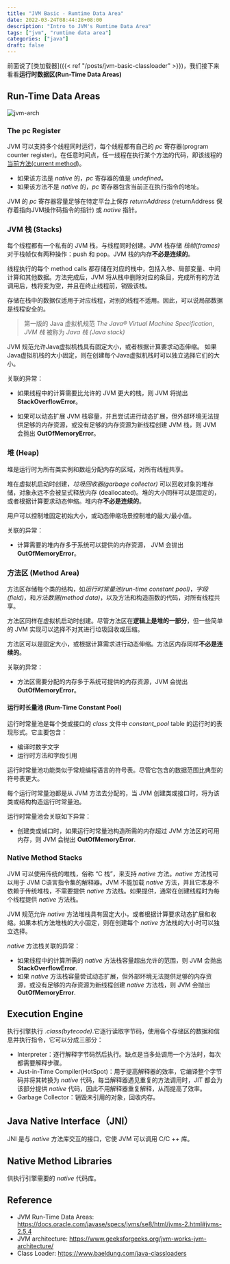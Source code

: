 ```yaml
---
title: "JVM Basic - Rumtime Data Area"
date: 2022-03-24T08:44:28+08:00
description: "Intro to JVM's Rumtime Data Area"
tags: ["jvm", "rumtime data area"]
categories: ["java"]
draft: false
---
```


前面说了[类加载器]({{< ref "/posts/jvm-basic-classloader" >}})，我们接下来看看**运行时数据区(Run-Time Data Areas)**

## Run-Time Data Areas

![jvm-arch](/img/jvm-arch.png)

### The pc Register

JVM 可以支持多个线程同时运行，每个线程都有自己的 *pc* 寄存器(program counter register)。在任意时间点，任一线程在执行某个方法的代码，即该线程的[当前方法(current method)][currm]。

+ 如果该方法是 *native* 的，*pc* 寄存器的值是 *undefined*。
+ 如果该方法不是 *native* 的，*pc* 寄存器包含当前正在执行指令的地址。

JVM 的 *pc* 寄存器容量足够在特定平台上保存 *returnAddress* (returnAddress 保存着指向JVM操作码指令的指针) 或 *native* 指针。

### JVM 栈 (Stacks)

每个线程都有一个私有的 JVM 栈，与线程同时创建。JVM 栈存储 *栈帧(frames)* 对于栈帧仅有两种操作：push 和 pop。JVM 栈的内存**不必是连续的**。

线程执行的每个 method calls 都存储在对应的栈中，包括入参、局部变量、中间计算和其他数据。方法完成后，JVM 将从栈中删除对应的条目，完成所有的方法调用后，栈将变为空，并且在终止线程前，销毁该栈。

存储在栈中的数据仅适用于对应线程，对别的线程不适用。因此，可以说局部数据是线程安全的。

> 第一版的 Java 虚拟机规范 *The Java® Virtual Machine Specification*, *JVM 栈* 被称为 *Java 栈 (Java stack)*

JVM 规范允许Java虚拟机栈具有固定大小，或者根据计算要求动态伸缩。 如果Java虚拟机栈的大小固定，则在创建每个Java虚拟机栈时可以独立选择它们的大小。

关联的异常：

+ 如果线程中的计算需要比允许的 JVM 更大的栈，则 JVM 将抛出 **StackOverflowError**。

+ 如果可以动态扩展 JVM 栈容量，并且尝试进行动态扩展，但外部环境无法提供足够的内存资源，或没有足够的内存资源为新线程创建 JVM 栈，则 JVM 会抛出 **OutOfMemoryError**。

### 堆 (Heap)

堆是运行时为所有类实例和数组分配内存的区域，对所有线程共享。

堆在虚拟机启动时创建，*垃圾回收器(garbage collector)* 可以回收对象的堆存储，对象永远不会被显式释放内存 (deallocated)。堆的大小同样可以是固定的，或者根据计算要求动态伸缩。堆内存**不必是连续的**。

用户可以控制堆固定初始大小，或动态伸缩场景控制堆的最大/最小值。

关联的异常：

+ 计算需要的堆内存多于系统可以提供的内存资源， JVM 会抛出 **OutOfMemoryError**。

### 方法区 (Method Area)

方法区存储每个类的结构，如*运行时常量池(run-time constant pool)*，*字段(field)*，和*方法数据(method data)*，以及方法和构造函数的代码，对所有线程共享。

方法区同样在虚拟机启动时创建。尽管方法区在**逻辑上是堆的一部分**，但一些简单的 JVM 实现可以选择不对其进行垃圾回收或压缩。

方法区可以是固定大小，或根据计算需求进行动态伸缩。方法区内存同样**不必是连续的**。

关联的异常：

+ 方法区需要分配的内存多于系统可提供的内存资源，JVM 会抛出 **OutOfMemoryError**。

#### 运行时长量池 (Rum-Time Constant Pool)

运行时常量池是每个类或接口的 *class* 文件中 *constant_pool* table 的运行时的表现形式。它主要包含：

+ 编译时数字文字
+ 运行时方法和字段引用

运行时常量池功能类似于常规编程语言的符号表。尽管它包含的数据范围比典型的符号表更大。

每个运行时常量池都是从 JVM 方法去分配的，当 JVM 创建类或接口时，将为该类或结构构造运行时常量池。

运行时常量池会关联如下异常：

+ 创建类或缄口时，如果运行时常量池构造所需的内存超过 JVM 方法区的可用内存，则 JVM 会抛出 **OutOfMemoryError**.

### Native Method Stacks

JVM 可以使用传统的堆栈，俗称 “C 栈”，来支持 *native* 方法。*native* 方法栈可以用于 JVM C语言指令集的解释器。JVM 不能加载 *native* 方法，并且它本身不依赖于传统堆栈，不需要提供 *native* 方法栈。如果提供，通常在创建线程时为每个线程提供 *native* 方法栈。

JVM 规范允许 *native* 方法堆栈具有固定大小，或者根据计算要求动态扩展和收缩。如果本机方法堆栈的大小固定，则在创建每个 *native* 方法栈的大小时可以独立选择。

*native* 方法栈关联的异常：

+ 如果线程中的计算所需的 *native* 方法栈容量超出允许的范围，则 JVM 会抛出 **StackOverflowError**.
+ 如果 *native* 方法栈容量尝试动态扩展，但外部环境无法提供足够的内存资源，或没有足够的内存资源为新线程创建 *native* 方法栈，则 JVM 会抛出 **OutOfMemoryError**.

## Execution Engine

执行引擎执行 *.class(bytecode)*.它逐行读取字节码，使用各个存储区的数据和信息并执行指令，它可以分成三部分：

+ Interpreter：逐行解释字节码然后执行。缺点是当多处调用一个方法时，每次都需要解释步骤。
+ Just-in-Time Compiler(HotSpot)：用于提高解释器的效率，它编译整个字节码并将其转换为 *native* 代码，每当解释器遇见重复的方法调用时，JIT 都会为该部分提供 *native* 代码，因此不用解释器重复解释，从而提高了效率。
+ Garbage Collector：销毁未引用的对象，回收内存。

## Java Native Interface（JNI）

JNI 是与 *native* 方法库交互的接口，它使 JVM 可以调用 C/C ++ 库。

## Native Method Libraries

供执行引擎需要的 *native* 代码库。

## Reference

+ JVM Run-Time Data Areas: <https://docs.oracle.com/javase/specs/jvms/se8/html/jvms-2.html#jvms-2.5.4>
+ JVM architecture: <https://www.geeksforgeeks.org/jvm-works-jvm-architecture/>
+ Class Loader: <https://www.baeldung.com/java-classloaders>

[currm]:https://docs.oracle.com/javase/specs/jvms/se8/html/jvms-2.html#jvms-2.6
